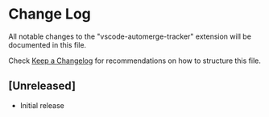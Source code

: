 # Change Log

All notable changes to the "vscode-automerge-tracker" extension will be documented in this file.

Check [Keep a Changelog](http://keepachangelog.com/) for recommendations on how to structure this file.

## [Unreleased]

- Initial release